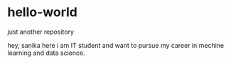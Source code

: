 # hello-world
just another repository


hey, sanika here i am IT student and want to pursue my career in mechine learning and data science.

